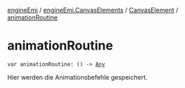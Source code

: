 [engineEmi](../../index.md) / [engineEmi.CanvasElements](../index.md) / [CanvasElement](index.md) / [animationRoutine](./animation-routine.md)

# animationRoutine

`var animationRoutine: () -> `[`Any`](https://kotlinlang.org/api/latest/jvm/stdlib/kotlin/-any/index.html)

Hier werden die Animationsbefehle gespeichert.

